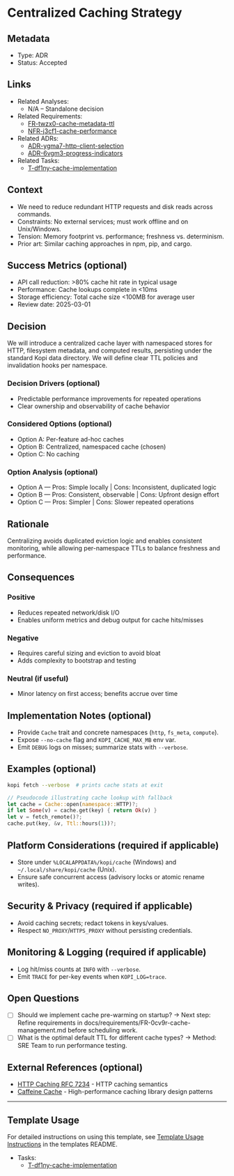 # Centralized Caching Strategy

## Metadata

- Type: ADR
- Status: Accepted
  <!-- Proposed: Under discussion | Accepted: Approved and to be implemented | Rejected: Considered but not approved | Deprecated: No longer recommended | Superseded: Replaced by another ADR -->

## Links

<!-- Internal project artifacts only. The Links section is mandatory for traceability. Replace or remove bullets as appropriate. -->

- Related Analyses:
  - N/A – Standalone decision
- Related Requirements:
  - [FR-twzx0-cache-metadata-ttl](../../requirements/FR-twzx0-cache-metadata-ttl.md)
  - [NFR-j3cf1-cache-performance](../../requirements/NFR-j3cf1-cache-performance.md)
- Related ADRs:
  - [ADR-ygma7-http-client-selection](../../adr/ADR-ygma7-http-client-selection.md)
  - [ADR-6vgm3-progress-indicators](../../adr/ADR-6vgm3-progress-indicators.md)
- Related Tasks:
  - [T-df1ny-cache-implementation](../../tasks/T-df1ny-cache-implementation/README.md)

## Context

<!-- What problem or architecturally significant requirement motivates this decision? Include constraints, assumptions, scope boundaries, and prior art. Keep value-neutral and explicit. -->

- We need to reduce redundant HTTP requests and disk reads across commands.
- Constraints: No external services; must work offline and on Unix/Windows.
- Tension: Memory footprint vs. performance; freshness vs. determinism.
- Prior art: Similar caching approaches in npm, pip, and cargo.

## Success Metrics (optional)

<!-- Define measurable criteria to evaluate if this decision was successful -->

- API call reduction: >80% cache hit rate in typical usage
- Performance: Cache lookups complete in <10ms
- Storage efficiency: Total cache size <100MB for average user
- Review date: 2025-03-01

## Decision

We will introduce a centralized cache layer with namespaced stores for HTTP, filesystem metadata, and computed results, persisting under the standard Kopi data directory. We will define clear TTL policies and invalidation hooks per namespace.

### Decision Drivers (optional)

- Predictable performance improvements for repeated operations
- Clear ownership and observability of cache behavior

### Considered Options (optional)

- Option A: Per-feature ad-hoc caches
- Option B: Centralized, namespaced cache (chosen)
- Option C: No caching

### Option Analysis (optional)

- Option A — Pros: Simple locally | Cons: Inconsistent, duplicated logic
- Option B — Pros: Consistent, observable | Cons: Upfront design effort
- Option C — Pros: Simpler | Cons: Slower repeated operations

## Rationale

Centralizing avoids duplicated eviction logic and enables consistent monitoring, while allowing per-namespace TTLs to balance freshness and performance.

## Consequences

### Positive

- Reduces repeated network/disk I/O
- Enables uniform metrics and debug output for cache hits/misses

### Negative

- Requires careful sizing and eviction to avoid bloat
- Adds complexity to bootstrap and testing

### Neutral (if useful)

- Minor latency on first access; benefits accrue over time

## Implementation Notes (optional)

- Provide `Cache` trait and concrete namespaces (`http`, `fs_meta`, `compute`).
- Expose `--no-cache` flag and `KOPI_CACHE_MAX_MB` env var.
- Emit `DEBUG` logs on misses; summarize stats with `--verbose`.

## Examples (optional)

```bash
kopi fetch --verbose  # prints cache stats at exit
```

```rust
// Pseudocode illustrating cache lookup with fallback
let cache = Cache::open(namespace::HTTP)?;
if let Some(v) = cache.get(key) { return Ok(v) }
let v = fetch_remote()?;
cache.put(key, &v, Ttl::hours(1))?;
```

## Platform Considerations (required if applicable)

- Store under `%LOCALAPPDATA%/kopi/cache` (Windows) and `~/.local/share/kopi/cache` (Unix).
- Ensure safe concurrent access (advisory locks or atomic rename writes).

## Security & Privacy (required if applicable)

- Avoid caching secrets; redact tokens in keys/values.
- Respect `NO_PROXY`/`HTTPS_PROXY` without persisting credentials.

## Monitoring & Logging (required if applicable)

- Log hit/miss counts at `INFO` with `--verbose`.
- Emit `TRACE` for per-key events when `KOPI_LOG=trace`.

## Open Questions

- [ ] Should we implement cache pre-warming on startup? → Next step: Refine requirements in docs/requirements/FR-0cv9r-cache-management.md before scheduling work.
- [ ] What is the optimal default TTL for different cache types? → Method: SRE Team to run performance testing.

<!-- Complex investigations should spin out into their own ADR or analysis document -->

## External References (optional)

<!-- External standards, specifications, articles, or documentation only -->

- [HTTP Caching RFC 7234](https://www.rfc-editor.org/rfc/rfc7234.html) - HTTP caching semantics
- [Caffeine Cache](https://github.com/ben-manes/caffeine) - High-performance caching library design patterns

---

## Template Usage

For detailed instructions on using this template, see [Template Usage Instructions](../README.md#adr-templates-adrmd-and-adr-litemd) in the templates README.

- Tasks:
  - [T-df1ny-cache-implementation](../../tasks/T-df1ny-cache-implementation/README.md)

<!--lint enable remark-validate-links -->
